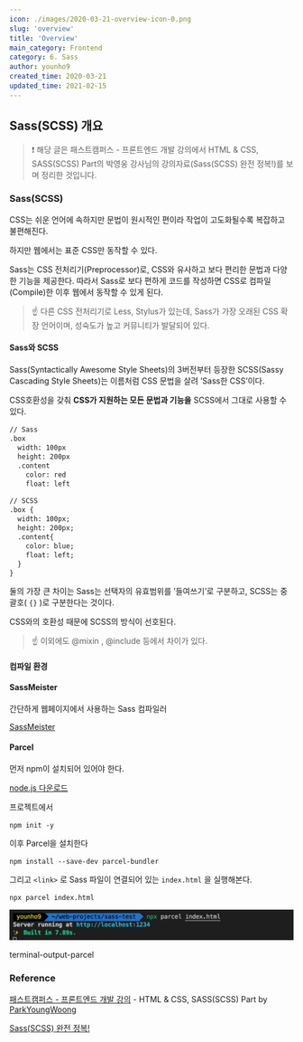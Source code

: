 ```yaml
---
icon: ./images/2020-03-21-overview-icon-0.png
slug: 'overview'
title: 'Overview'
main_category: Frontend
category: 6. Sass
author: younho9
created_time: 2020-03-21
updated_time: 2021-02-15
---
```


## Sass(SCSS) 개요

> ❗️ 해당 글은 패스트캠퍼스 - 프론트엔드 개발 강의에서 HTML & CSS, SASS(SCSS) Part의 박영웅 강사님의 강의자료(Sass(SCSS) 완전 정복!)를 보며 정리한 것입니다.

### Sass(SCSS)

CSS는 쉬운 언어에 속하지만 문법이 원시적인 편이라 작업이 고도화될수록 복잡하고 불편해진다.

하지만 웹에서는 표준 CSS만 동작할 수 있다.

Sass는 CSS 전처리기(Preprocessor)로, CSS와 유사하고 보다 편리한 문법과 다양한 기능을 제공한다. 따라서 Sass로 보다 편하게 코드를 작성하면 CSS로 컴파일(Compile)한 이후 웹에서 동작할 수 있게 된다.

> ☝️ 다른 CSS 전처리기로 Less, Stylus가 있는데, Sass가 가장 오래된 CSS 확장 언어이며, 성숙도가 높고 커뮤니티가 발달되어 있다.

#### Sass와 SCSS

Sass(Syntactically Awesome Style Sheets)의 3버전부터 등장한 SCSS(Sassy Cascading Style Sheets)는 이름처럼 CSS 문법을 살려 ’Sass한 CSS’이다.

CSS호환성을 갖춰 **CSS가 지원하는 모든 문법과 기능을** SCSS에서 그대로 사용할 수 있다.

```plain text
// Sass
.box
  width: 100px
  height: 200px
  .content
    color: red
    float: left
```

```plain text
// SCSS
.box {
  width: 100px;
  height: 200px;
  .content{
    color: blue;
    float: left;
  }
}
```

둘의 가장 큰 차이는 Sass는 선택자의 유효범위를 ’들여쓰기’로 구분하고, SCSS는 중괄호( `{}` )로 구분한다는 것이다.

CSS와의 호환성 때문에 SCSS의 방식이 선호된다.

> ☝️ 이외에도 @mixin , @include 등에서 차이가 있다.

#### 컴파일 환경

#### SassMeister

간단하게 웹페이지에서 사용하는 Sass 컴파일러

[SassMeister](https://www.sassmeister.com/)

#### Parcel

먼저 npm이 설치되어 있어야 한다.

[node.js 다운로드](https://nodejs.org/en/)

프로젝트에서

```plain text
npm init -y
```

이후 Parcel을 설치한다

```plain text
npm install --save-dev parcel-bundler
```

그리고 `<link>` 로 Sass 파일이 연결되어 있는 `index.html` 을 실행해본다.

```plain text
npx parcel index.html
```

![2020-03-21-overview-image-0](./images/2020-03-21-overview-image-0.png)

terminal-output-parcel

### Reference

[패스트캠퍼스 - 프론트엔드 개발 강의](https://www.fastcampus.co.kr/dev_online_react/) - HTML & CSS, SASS(SCSS) Part by [ParkYoungWoong](https://github.com/ParkYoungWoong)

[Sass(SCSS) 완전 정복!](https://heropy.blog/2018/01/31/sass/)

<br />
